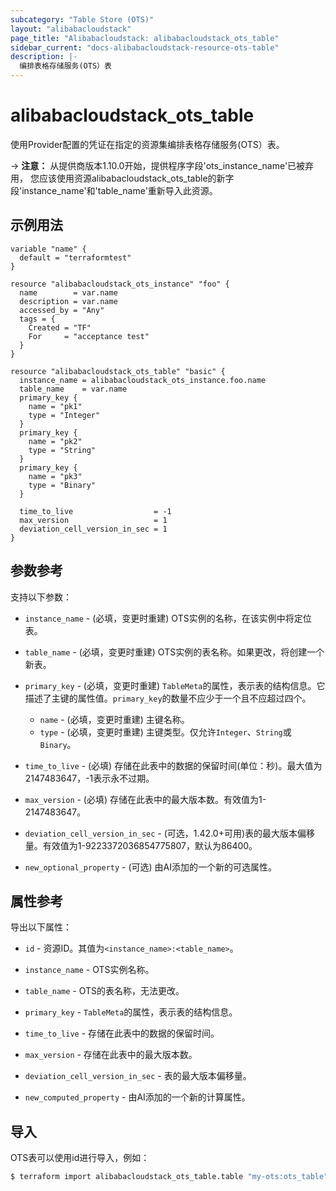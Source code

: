 ```yaml
---
subcategory: "Table Store (OTS)"
layout: "alibabacloudstack"
page_title: "Alibabacloudstack: alibabacloudstack_ots_table"
sidebar_current: "docs-alibabacloudstack-resource-ots-table"
description: |-
  编排表格存储服务(OTS）表
---
```


# alibabacloudstack_ots_table

使用Provider配置的凭证在指定的资源集编排表格存储服务(OTS）表。

-> **注意：** 从提供商版本1.10.0开始，提供程序字段'ots_instance_name'已被弃用，
您应该使用资源alibabacloudstack_ots_table的新字段'instance_name'和'table_name'重新导入此资源。

## 示例用法

```
variable "name" {
  default = "terraformtest"
}

resource "alibabacloudstack_ots_instance" "foo" {
  name        = var.name
  description = var.name
  accessed_by = "Any"
  tags = {
    Created = "TF"
    For     = "acceptance test"
  }
}

resource "alibabacloudstack_ots_table" "basic" {
  instance_name = alibabacloudstack_ots_instance.foo.name
  table_name    = var.name
  primary_key {
    name = "pk1"
    type = "Integer"
  }
  primary_key {
    name = "pk2"
    type = "String"
  }
  primary_key {
    name = "pk3"
    type = "Binary"
  }

  time_to_live                  = -1
  max_version                   = 1
  deviation_cell_version_in_sec = 1
}
```

## 参数参考

支持以下参数：

* `instance_name` - (必填，变更时重建) OTS实例的名称，在该实例中将定位表。
* `table_name` - (必填，变更时重建) OTS实例的表名称。如果更改，将创建一个新表。
* `primary_key` - (必填，变更时重建) `TableMeta`的属性，表示表的结构信息。它描述了主键的属性值。`primary_key`的数量不应少于一个且不应超过四个。
    * `name` - (必填，变更时重建) 主键名称。
    * `type` - (必填，变更时重建) 主键类型。仅允许`Integer`、`String`或`Binary`。
* `time_to_live` - (必填) 存储在此表中的数据的保留时间(单位：秒)。最大值为2147483647，-1表示永不过期。
* `max_version` - (必填) 存储在此表中的最大版本数。有效值为1-2147483647。
* `deviation_cell_version_in_sec` - (可选，1.42.0+可用)表的最大版本偏移量。有效值为1-9223372036854775807，默认为86400。

* `new_optional_property` - (可选) 由AI添加的一个新的可选属性。

## 属性参考

导出以下属性：

* `id` - 资源ID。其值为`<instance_name>:<table_name>`。
* `instance_name` - OTS实例名称。
* `table_name` - OTS的表名称，无法更改。
* `primary_key` - `TableMeta`的属性，表示表的结构信息。
* `time_to_live` - 存储在此表中的数据的保留时间。
* `max_version` - 存储在此表中的最大版本数。
* `deviation_cell_version_in_sec` - 表的最大版本偏移量。

* `new_computed_property` - 由AI添加的一个新的计算属性。

## 导入

OTS表可以使用id进行导入，例如：

```bash
$ terraform import alibabacloudstack_ots_table.table "my-ots:ots_table"
```